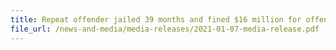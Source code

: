 ```yaml
---
title: Repeat offender jailed 39 months and fined $16 million for offences under Customs Act and Penal Code
file_url: /news-and-media/media-releases/2021-01-07-media-release.pdf
---
```

